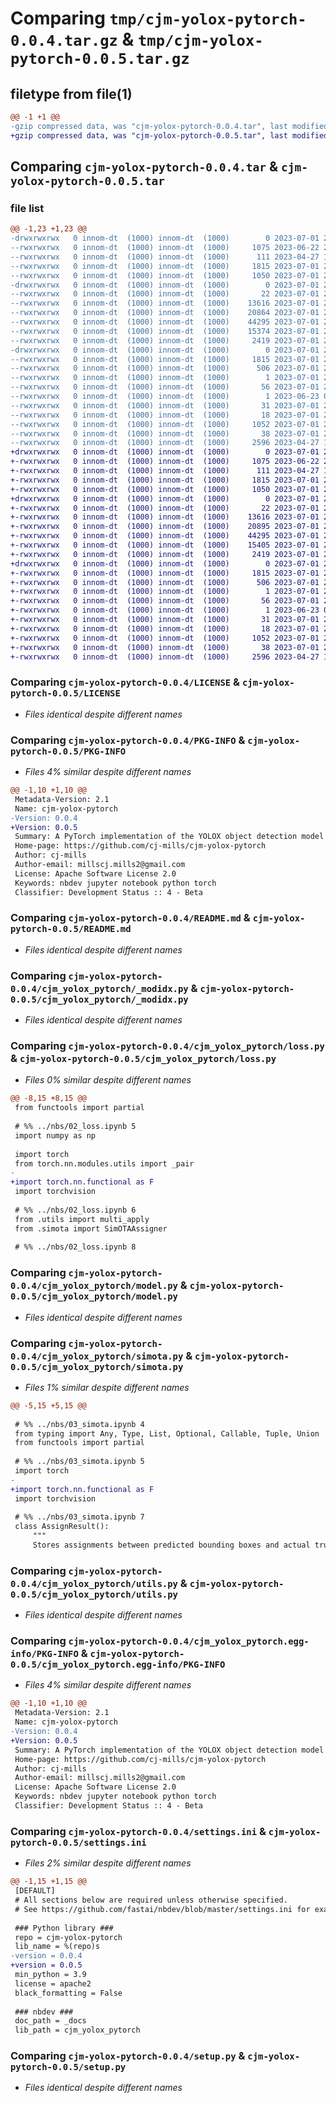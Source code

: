 # Comparing `tmp/cjm-yolox-pytorch-0.0.4.tar.gz` & `tmp/cjm-yolox-pytorch-0.0.5.tar.gz`

## filetype from file(1)

```diff
@@ -1 +1 @@
-gzip compressed data, was "cjm-yolox-pytorch-0.0.4.tar", last modified: Sat Jul  1 23:39:59 2023, max compression
+gzip compressed data, was "cjm-yolox-pytorch-0.0.5.tar", last modified: Sat Jul  1 23:42:52 2023, max compression
```

## Comparing `cjm-yolox-pytorch-0.0.4.tar` & `cjm-yolox-pytorch-0.0.5.tar`

### file list

```diff
@@ -1,23 +1,23 @@
-drwxrwxrwx   0 innom-dt  (1000) innom-dt  (1000)        0 2023-07-01 23:39:59.547224 cjm-yolox-pytorch-0.0.4/
--rwxrwxrwx   0 innom-dt  (1000) innom-dt  (1000)     1075 2023-06-22 23:01:16.000000 cjm-yolox-pytorch-0.0.4/LICENSE
--rwxrwxrwx   0 innom-dt  (1000) innom-dt  (1000)      111 2023-04-27 10:12:58.000000 cjm-yolox-pytorch-0.0.4/MANIFEST.in
--rwxrwxrwx   0 innom-dt  (1000) innom-dt  (1000)     1815 2023-07-01 23:39:59.547054 cjm-yolox-pytorch-0.0.4/PKG-INFO
--rwxrwxrwx   0 innom-dt  (1000) innom-dt  (1000)     1050 2023-07-01 23:25:02.000000 cjm-yolox-pytorch-0.0.4/README.md
-drwxrwxrwx   0 innom-dt  (1000) innom-dt  (1000)        0 2023-07-01 23:39:59.544317 cjm-yolox-pytorch-0.0.4/cjm_yolox_pytorch/
--rwxrwxrwx   0 innom-dt  (1000) innom-dt  (1000)       22 2023-07-01 23:39:41.000000 cjm-yolox-pytorch-0.0.4/cjm_yolox_pytorch/__init__.py
--rwxrwxrwx   0 innom-dt  (1000) innom-dt  (1000)    13616 2023-07-01 23:39:41.000000 cjm-yolox-pytorch-0.0.4/cjm_yolox_pytorch/_modidx.py
--rwxrwxrwx   0 innom-dt  (1000) innom-dt  (1000)    20864 2023-07-01 23:39:41.000000 cjm-yolox-pytorch-0.0.4/cjm_yolox_pytorch/loss.py
--rwxrwxrwx   0 innom-dt  (1000) innom-dt  (1000)    44295 2023-07-01 23:39:41.000000 cjm-yolox-pytorch-0.0.4/cjm_yolox_pytorch/model.py
--rwxrwxrwx   0 innom-dt  (1000) innom-dt  (1000)    15374 2023-07-01 23:39:41.000000 cjm-yolox-pytorch-0.0.4/cjm_yolox_pytorch/simota.py
--rwxrwxrwx   0 innom-dt  (1000) innom-dt  (1000)     2419 2023-07-01 23:39:41.000000 cjm-yolox-pytorch-0.0.4/cjm_yolox_pytorch/utils.py
-drwxrwxrwx   0 innom-dt  (1000) innom-dt  (1000)        0 2023-07-01 23:39:59.546712 cjm-yolox-pytorch-0.0.4/cjm_yolox_pytorch.egg-info/
--rwxrwxrwx   0 innom-dt  (1000) innom-dt  (1000)     1815 2023-07-01 23:39:59.000000 cjm-yolox-pytorch-0.0.4/cjm_yolox_pytorch.egg-info/PKG-INFO
--rwxrwxrwx   0 innom-dt  (1000) innom-dt  (1000)      506 2023-07-01 23:39:59.000000 cjm-yolox-pytorch-0.0.4/cjm_yolox_pytorch.egg-info/SOURCES.txt
--rwxrwxrwx   0 innom-dt  (1000) innom-dt  (1000)        1 2023-07-01 23:39:59.000000 cjm-yolox-pytorch-0.0.4/cjm_yolox_pytorch.egg-info/dependency_links.txt
--rwxrwxrwx   0 innom-dt  (1000) innom-dt  (1000)       56 2023-07-01 23:39:59.000000 cjm-yolox-pytorch-0.0.4/cjm_yolox_pytorch.egg-info/entry_points.txt
--rwxrwxrwx   0 innom-dt  (1000) innom-dt  (1000)        1 2023-06-23 01:14:13.000000 cjm-yolox-pytorch-0.0.4/cjm_yolox_pytorch.egg-info/not-zip-safe
--rwxrwxrwx   0 innom-dt  (1000) innom-dt  (1000)       31 2023-07-01 23:39:59.000000 cjm-yolox-pytorch-0.0.4/cjm_yolox_pytorch.egg-info/requires.txt
--rwxrwxrwx   0 innom-dt  (1000) innom-dt  (1000)       18 2023-07-01 23:39:59.000000 cjm-yolox-pytorch-0.0.4/cjm_yolox_pytorch.egg-info/top_level.txt
--rwxrwxrwx   0 innom-dt  (1000) innom-dt  (1000)     1052 2023-07-01 23:38:51.000000 cjm-yolox-pytorch-0.0.4/settings.ini
--rwxrwxrwx   0 innom-dt  (1000) innom-dt  (1000)       38 2023-07-01 23:39:59.547276 cjm-yolox-pytorch-0.0.4/setup.cfg
--rwxrwxrwx   0 innom-dt  (1000) innom-dt  (1000)     2596 2023-04-27 10:12:58.000000 cjm-yolox-pytorch-0.0.4/setup.py
+drwxrwxrwx   0 innom-dt  (1000) innom-dt  (1000)        0 2023-07-01 23:42:52.412919 cjm-yolox-pytorch-0.0.5/
+-rwxrwxrwx   0 innom-dt  (1000) innom-dt  (1000)     1075 2023-06-22 23:01:16.000000 cjm-yolox-pytorch-0.0.5/LICENSE
+-rwxrwxrwx   0 innom-dt  (1000) innom-dt  (1000)      111 2023-04-27 10:12:58.000000 cjm-yolox-pytorch-0.0.5/MANIFEST.in
+-rwxrwxrwx   0 innom-dt  (1000) innom-dt  (1000)     1815 2023-07-01 23:42:52.412749 cjm-yolox-pytorch-0.0.5/PKG-INFO
+-rwxrwxrwx   0 innom-dt  (1000) innom-dt  (1000)     1050 2023-07-01 23:25:02.000000 cjm-yolox-pytorch-0.0.5/README.md
+drwxrwxrwx   0 innom-dt  (1000) innom-dt  (1000)        0 2023-07-01 23:42:52.409917 cjm-yolox-pytorch-0.0.5/cjm_yolox_pytorch/
+-rwxrwxrwx   0 innom-dt  (1000) innom-dt  (1000)       22 2023-07-01 23:42:17.000000 cjm-yolox-pytorch-0.0.5/cjm_yolox_pytorch/__init__.py
+-rwxrwxrwx   0 innom-dt  (1000) innom-dt  (1000)    13616 2023-07-01 23:42:17.000000 cjm-yolox-pytorch-0.0.5/cjm_yolox_pytorch/_modidx.py
+-rwxrwxrwx   0 innom-dt  (1000) innom-dt  (1000)    20895 2023-07-01 23:42:17.000000 cjm-yolox-pytorch-0.0.5/cjm_yolox_pytorch/loss.py
+-rwxrwxrwx   0 innom-dt  (1000) innom-dt  (1000)    44295 2023-07-01 23:42:17.000000 cjm-yolox-pytorch-0.0.5/cjm_yolox_pytorch/model.py
+-rwxrwxrwx   0 innom-dt  (1000) innom-dt  (1000)    15405 2023-07-01 23:42:17.000000 cjm-yolox-pytorch-0.0.5/cjm_yolox_pytorch/simota.py
+-rwxrwxrwx   0 innom-dt  (1000) innom-dt  (1000)     2419 2023-07-01 23:42:17.000000 cjm-yolox-pytorch-0.0.5/cjm_yolox_pytorch/utils.py
+drwxrwxrwx   0 innom-dt  (1000) innom-dt  (1000)        0 2023-07-01 23:42:52.412250 cjm-yolox-pytorch-0.0.5/cjm_yolox_pytorch.egg-info/
+-rwxrwxrwx   0 innom-dt  (1000) innom-dt  (1000)     1815 2023-07-01 23:42:52.000000 cjm-yolox-pytorch-0.0.5/cjm_yolox_pytorch.egg-info/PKG-INFO
+-rwxrwxrwx   0 innom-dt  (1000) innom-dt  (1000)      506 2023-07-01 23:42:52.000000 cjm-yolox-pytorch-0.0.5/cjm_yolox_pytorch.egg-info/SOURCES.txt
+-rwxrwxrwx   0 innom-dt  (1000) innom-dt  (1000)        1 2023-07-01 23:42:52.000000 cjm-yolox-pytorch-0.0.5/cjm_yolox_pytorch.egg-info/dependency_links.txt
+-rwxrwxrwx   0 innom-dt  (1000) innom-dt  (1000)       56 2023-07-01 23:42:52.000000 cjm-yolox-pytorch-0.0.5/cjm_yolox_pytorch.egg-info/entry_points.txt
+-rwxrwxrwx   0 innom-dt  (1000) innom-dt  (1000)        1 2023-06-23 01:14:13.000000 cjm-yolox-pytorch-0.0.5/cjm_yolox_pytorch.egg-info/not-zip-safe
+-rwxrwxrwx   0 innom-dt  (1000) innom-dt  (1000)       31 2023-07-01 23:42:52.000000 cjm-yolox-pytorch-0.0.5/cjm_yolox_pytorch.egg-info/requires.txt
+-rwxrwxrwx   0 innom-dt  (1000) innom-dt  (1000)       18 2023-07-01 23:42:52.000000 cjm-yolox-pytorch-0.0.5/cjm_yolox_pytorch.egg-info/top_level.txt
+-rwxrwxrwx   0 innom-dt  (1000) innom-dt  (1000)     1052 2023-07-01 23:42:12.000000 cjm-yolox-pytorch-0.0.5/settings.ini
+-rwxrwxrwx   0 innom-dt  (1000) innom-dt  (1000)       38 2023-07-01 23:42:52.412970 cjm-yolox-pytorch-0.0.5/setup.cfg
+-rwxrwxrwx   0 innom-dt  (1000) innom-dt  (1000)     2596 2023-04-27 10:12:58.000000 cjm-yolox-pytorch-0.0.5/setup.py
```

### Comparing `cjm-yolox-pytorch-0.0.4/LICENSE` & `cjm-yolox-pytorch-0.0.5/LICENSE`

 * *Files identical despite different names*

### Comparing `cjm-yolox-pytorch-0.0.4/PKG-INFO` & `cjm-yolox-pytorch-0.0.5/PKG-INFO`

 * *Files 4% similar despite different names*

```diff
@@ -1,10 +1,10 @@
 Metadata-Version: 2.1
 Name: cjm-yolox-pytorch
-Version: 0.0.4
+Version: 0.0.5
 Summary: A PyTorch implementation of the YOLOX object detection model based on the mmdetection implementation.
 Home-page: https://github.com/cj-mills/cjm-yolox-pytorch
 Author: cj-mills
 Author-email: millscj.mills2@gmail.com
 License: Apache Software License 2.0
 Keywords: nbdev jupyter notebook python torch
 Classifier: Development Status :: 4 - Beta
```

### Comparing `cjm-yolox-pytorch-0.0.4/README.md` & `cjm-yolox-pytorch-0.0.5/README.md`

 * *Files identical despite different names*

### Comparing `cjm-yolox-pytorch-0.0.4/cjm_yolox_pytorch/_modidx.py` & `cjm-yolox-pytorch-0.0.5/cjm_yolox_pytorch/_modidx.py`

 * *Files identical despite different names*

### Comparing `cjm-yolox-pytorch-0.0.4/cjm_yolox_pytorch/loss.py` & `cjm-yolox-pytorch-0.0.5/cjm_yolox_pytorch/loss.py`

 * *Files 0% similar despite different names*

```diff
@@ -8,15 +8,15 @@
 from functools import partial
 
 # %% ../nbs/02_loss.ipynb 5
 import numpy as np
 
 import torch
 from torch.nn.modules.utils import _pair
-
+import torch.nn.functional as F
 import torchvision
 
 # %% ../nbs/02_loss.ipynb 6
 from .utils import multi_apply
 from .simota import SimOTAAssigner
 
 # %% ../nbs/02_loss.ipynb 8
```

### Comparing `cjm-yolox-pytorch-0.0.4/cjm_yolox_pytorch/model.py` & `cjm-yolox-pytorch-0.0.5/cjm_yolox_pytorch/model.py`

 * *Files identical despite different names*

### Comparing `cjm-yolox-pytorch-0.0.4/cjm_yolox_pytorch/simota.py` & `cjm-yolox-pytorch-0.0.5/cjm_yolox_pytorch/simota.py`

 * *Files 1% similar despite different names*

```diff
@@ -5,15 +5,15 @@
 
 # %% ../nbs/03_simota.ipynb 4
 from typing import Any, Type, List, Optional, Callable, Tuple, Union
 from functools import partial
 
 # %% ../nbs/03_simota.ipynb 5
 import torch
-
+import torch.nn.functional as F
 import torchvision
 
 # %% ../nbs/03_simota.ipynb 7
 class AssignResult():
     """
     Stores assignments between predicted bounding boxes and actual truth bounding boxes.
```

### Comparing `cjm-yolox-pytorch-0.0.4/cjm_yolox_pytorch/utils.py` & `cjm-yolox-pytorch-0.0.5/cjm_yolox_pytorch/utils.py`

 * *Files identical despite different names*

### Comparing `cjm-yolox-pytorch-0.0.4/cjm_yolox_pytorch.egg-info/PKG-INFO` & `cjm-yolox-pytorch-0.0.5/cjm_yolox_pytorch.egg-info/PKG-INFO`

 * *Files 4% similar despite different names*

```diff
@@ -1,10 +1,10 @@
 Metadata-Version: 2.1
 Name: cjm-yolox-pytorch
-Version: 0.0.4
+Version: 0.0.5
 Summary: A PyTorch implementation of the YOLOX object detection model based on the mmdetection implementation.
 Home-page: https://github.com/cj-mills/cjm-yolox-pytorch
 Author: cj-mills
 Author-email: millscj.mills2@gmail.com
 License: Apache Software License 2.0
 Keywords: nbdev jupyter notebook python torch
 Classifier: Development Status :: 4 - Beta
```

### Comparing `cjm-yolox-pytorch-0.0.4/settings.ini` & `cjm-yolox-pytorch-0.0.5/settings.ini`

 * *Files 2% similar despite different names*

```diff
@@ -1,15 +1,15 @@
 [DEFAULT]
 # All sections below are required unless otherwise specified.
 # See https://github.com/fastai/nbdev/blob/master/settings.ini for examples.
 
 ### Python library ###
 repo = cjm-yolox-pytorch
 lib_name = %(repo)s
-version = 0.0.4
+version = 0.0.5
 min_python = 3.9
 license = apache2
 black_formatting = False
 
 ### nbdev ###
 doc_path = _docs
 lib_path = cjm_yolox_pytorch
```

### Comparing `cjm-yolox-pytorch-0.0.4/setup.py` & `cjm-yolox-pytorch-0.0.5/setup.py`

 * *Files identical despite different names*


